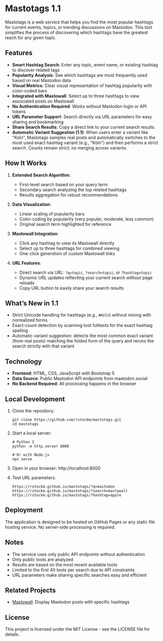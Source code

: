 # Mastotags 1.1

Mastotags is a web service that helps you find the most popular hashtags for current events, topics, or trending discussions on Mastodon. This tool simplifies the process of discovering which hashtags have the greatest reach for any given topic.

## Features

- **Smart Hashtag Search**: Enter any topic, event name, or existing hashtag to discover related tags
- **Popularity Analysis**: See which hashtags are most frequently used based on real Mastodon data
- **Visual Metrics**: Clear visual representation of hashtag popularity with color-coded bars
- **Integrated with Mastowall**: Select up to three hashtags to view associated posts on Mastowall
- **No Authentication Required**: Works without Mastodon login or API tokens
- **URL Parameter Support**: Search directly via URL parameters for easy sharing and bookmarking
- **Share Search Results**: Copy a direct link to your current search results
 - **Automatic Variant Suggestion (1.1)**: When users enter a variant like "Koln", Mastotags samples real posts and automatically switches to the most used exact hashtag variant (e.g., "Köln") and then performs a strict search. Counts remain strict; no merging across variants.

## How It Works

1. **Extended Search Algorithm**: 
   - First-level search based on your query term
   - Secondary search analyzing the top related hashtags
   - Results aggregation for robust recommendations

2. **Data Visualization**:
   - Linear scaling of popularity bars
   - Color-coding by popularity (very popular, moderate, less common)
   - Original search term highlighted for reference

3. **Mastowall Integration**:
   - Click any hashtag to view its Mastowall directly
   - Select up to three hashtags for combined viewing
   - One-click generation of custom Mastowall links

4. **URL Features**:
   - Direct search via URL: `?q=topic`, `?search=topic`, or `?hashtag=topic`
   - Dynamic URL updates reflecting your current search without page reloads
   - Copy URL button to easily share your search results

## What’s New in 1.1

- Strict Unicode handling for hashtags (e.g., `#Köln`) without mixing with normalized forms
- Exact-count detection by scanning toot fulltexts for the exact hashtag spelling
- Automatic variant suggestion: detects the most common exact variant (from real posts) matching the folded form of the query and reruns the search strictly with that variant

## Technology

- **Frontend**: HTML, CSS, JavaScript with Bootstrap 5
- **Data Source**: Public Mastodon API endpoints from mastodon.social
- **No Backend Required**: All processing happens in the browser

## Local Development

1. Clone the repository:
   ```
   git clone https://github.com/rstockm/mastotags.git
   cd mastotags
   ```

2. Start a local server:
   ```
   # Python 3
   python -m http.server 8000
   
   # Or with Node.js
   npx serve
   ```

3. Open in your browser: http://localhost:8000

4. Test URL parameters:
   ```
   https://rstockm.github.io/mastotags/?q=mastodon
   https://rstockm.github.io/mastotags/?search=mastowall
   https://rstockm.github.io/mastotags/?hashtag=apple
   ```

## Deployment

The application is designed to be hosted on GitHub Pages or any static file hosting service. No server-side processing is required.

## Notes

- The service uses only public API endpoints without authentication
- Only public toots are analyzed
- Results are based on the most recent available toots
- Limited to the first 40 toots per search due to API constraints
- URL parameters make sharing specific searches easy and efficient

## Related Projects

- [Mastowall](https://github.com/rstockm/mastowall): Display Mastodon posts with specific hashtags

## License

This project is licensed under the MIT License - see the LICENSE file for details. 